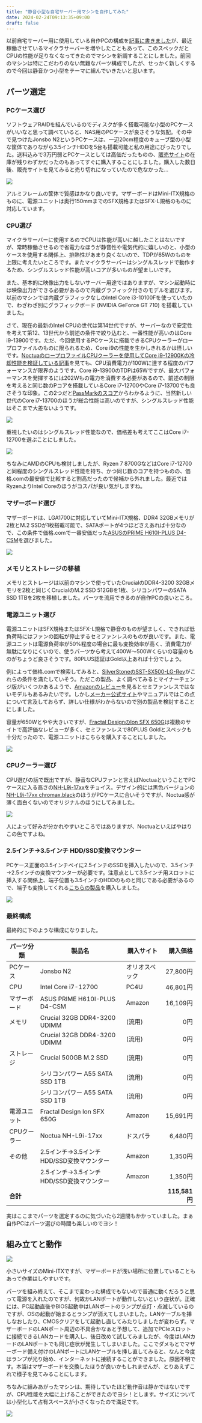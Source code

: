 ```yaml
---
title: "静音小型な自宅サーバー用マシンを自作してみた"
date: 2024-02-24T09:13:35+09:00
draft: false
---
```


以前自宅サーバー用に使用している自作PCの構成を[記事に書きました](https://nutchi.net/archives/20230918020916/)が、最近稼働させているマイクラサーバーを増やしたこともあって、このスペックだとCPUの性能が足りなくなってきたのでマシンを新調することにしました。前回のマシンは特にこだわりのない無難なパーツ構成でしたが、せっかく新しくするので今回は静音かつ小型をテーマに組んでいきたいと思います。

## パーツ選定

### PCケース選び

ソフトウェアRAIDを組んでいるのでディスクが多く搭載可能な小型のPCケースがいいなと思って調べていると、NAS用のPCケースが良さそうな気配。その中で見つけたJonsbo N2というPCケースは、一辺20cm程度のキューブ型の小型な筐体でありながら3.5インチHDDを5台も搭載可能と私の用途にぴったりでした。送料込みで3万円弱とPCケースとしては高価だったものの、[販売サイト](https://www.oliospec.com/shopdetail/000000013393/)の在庫が残りわずかだったのもあってすぐに購入することにしました。購入した数日後、販売サイトを見てみると売り切れになっていたので危なかった...

![](/images/20240226090629.jpg)

アルミフレームの筐体で質感はかなり良いです。マザーボードはMini-ITX規格のものに、電源ユニットは奥行150mmまでのSFX規格またはSFX-L規格のものに対応しています。

### CPU選び

マイクラサーバーに使用するのでCPUは性能が高いに越したことはないですが、常時稼働させるので省電力なほうが静音性や電気代的に嬉しいのと、小型のケースを使用する関係上、排熱性があまり良くないので、TDPが65Wのものを上限に考えたいところです。またマイクラサーバーはシングルスレッドで動作するため、シングルスレッド性能が高いコアが多いものが望ましいです。

また、基本的に映像出力をしないサーバー用途ではありますが、マシン起動時には映像出力ができる必要があるので内蔵グラフィック付きのモデルを選びます。以前のマシンでは内蔵グラフィックなしのIntel Core i3-10100Fを使っていたので、わざわざ別にグラフィックボード (NVIDIA GeForce GT 710) を搭載していました。

さて、現在の最新のIntel CPUの世代は第14世代ですが、サーバーなので安定性を考えて第12、13世代から前述の条件で絞り込むと、一番性能が高いのはCore i9-13900です。ただ、今回使用するPCケースに搭載できるCPUクーラーがロープロファイルのものに限られるため、Core i9の性能を生かしきれるかは怪しいです。[NoctuaのロープロファイルCPUクーラーを使用してCore i9-12900Kの冷却性能を検証している記事](https://jisakuhibi.jp/review/noctua-nh-l9i-17xx-chromax-black)を見ても、CPU消費電力が100Wに達する程度のパフォーマンスが限界のようです。Core i9-13900のTDPは65Wですが、最大パフォーマンスを発揮するには202Wもの電力を消費する必要があるので、前述の制限を考えると同じ数のPコアを搭載しているCore i7-12700やCore i7-13700でも良さそうな印象。この2つだと[PassMarkのスコア](https://www.cpubenchmark.net/compare/4669vs4992/Intel-i7-12700-vs-Intel-i7-13700)からわかるように、当然新しい世代のCore i7-13700のほうが総合性能は高いのですが、シングルスレッド性能はそこまで大差ないようです。

![](/images/20240227142622.png)

重視したいのはシングルスレッド性能なので、価格差も考えてここはCore i7-12700を選ぶことにしました。

![](/images/20240302110357.jpg)

ちなみにAMDのCPUも検討しましたが、Ryzen 7 8700GなどはCore i7-12700と同程度のシングルスレッド性能を持ち、かつ同じ数のコアを持つものの、価格.comの最安値で比較すると割高だったので候補から外れました。最近ではRyzenよりIntel Coreのほうがコスパが良い気がしますね。

### マザーボード選び

マザーボードは、LGA1700に対応していてMini-ITX規格、DDR4 32GBメモリが2枚とM.2 SSDが1枚搭載可能で、SATAポートが4つほどさえあれば十分なので、この条件で価格.comで一番安価だった[ASUSのPRIME H610I-PLUS D4-CSM](https://kakaku.com/item/K0001472790/)を選びました。

![](/images/20240228134556.jpg)

### メモリとストレージの移植

メモリとストレージは以前のマシンで使っていたCrucialのDDR4-3200 32GBメモリを2枚と同じくCrucialのM.2 SSD 512GBを1枚、シリコンパワーのSATA SSD 1TBを2枚を移植しました。パーツを流用できるのが自作PCの良いところ。

### 電源ユニット選び

電源ユニットはSFX規格またはSFX-L規格で静音のものが望ましく、できれば低負荷時にはファンの回転が停止するセミファンレスのものが良いです。また、電源ユニットは電源負荷率が50%程度の場合に最も変換効率が高く、消費電力が無駄になりにくいので、使うパーツから考えて400W～500Wくらいの容量のものがちょうど良さそうです。80PLUS認証はGold以上あれば十分でしょう。

例によって価格.comで検索してみると、[SilverStoneのSST-SX500-LG-Rev](https://kakaku.com/item/K0001311027/)がこれらの条件を満たしていそう。ただこの製品、よく調べてみるとマイナーチェンジ版がいくつかあるようで、[Amazonのレビュー](https://www.amazon.co.jp/gp/customer-reviews/R3K5KFYD8YAPE3/)を見るとセミファンレスではないモデルもあるみたいです。しかし[メーカー公式サイト](https://www.silverstonetek.com/jp/product/info/power-supplies/SX500-LG/)やマニュアルではこの点について言及しておらず、詳しい仕様がわからないので別の製品を検討することにしました。

容量が650Wとやや大きいですが、[Fractal DesignのIon SFX 650G](https://kakaku.com/item/K0001205445/)は複数のサイトで高評価なレビューが多く、セミファンレスで80PLUS Goldとスペックも十分だったので、電源ユニットはこちらを購入することにしました。

![](/images/20240228135028.jpg)

### CPUクーラー選び

CPU選びの話で既出ですが、静音なCPUファンと言えばNoctuaということでPCケースに入る高さの[NH-L9i-17xx](https://kakaku.com/item/K0001404000/)をチョイス。デザイン的には黒色バージョンの[NH-L9i-17xx chromax.black](https://kakaku.com/item/K0001404001/)のほうがPCケースに合いそうですが、Noctua感が薄く面白くないのでオリジナルのほうにしてみました。

![](/images/20240227130647.jpg)

人によって好みが分かれやすいところではありますが、Noctuaといえばやはりこの色ですよね。

### 2.5インチ→3.5インチ HDD/SSD変換マウンター

PCケース正面の3.5インチベイに2.5インチのSSDを挿入したいので、3.5インチ→2.5インチの変換マウンターが必要です。注意点として3.5インチ用スロットに挿入する関係上、端子位置も3.5インチのHDDのものと同じである必要があるので、端子も変換してくれる[こちらの製品](https://www.amazon.co.jp/dp/B00F3QFKNS/)を購入しました。

![](/images/20240228135244.jpg)

### 最終構成

最終的に下のような構成になりました。

|	パーツ分類	|	製品名									|	購入サイト		|	購入価格		|
|	---			|	---										|	---				|	---:			|
|	PCケース	|	Jonsbo N2								|	オリオスペック	|	27,800円		|
|	CPU		|	Intel Core i7-12700							|	PC4U			|	46,801円		|
|	マザーボード	|	ASUS PRIME H610I-PLUS D4-CSM				|	Amazon			|	16,109円		|
|	メモリ		|	Crucial 32GB DDR4-3200 UDIMM				|	(流用)			|	0円			|
|				|	Crucial 32GB DDR4-3200 UDIMM				|	(流用)			|	0円			|
|	ストレージ	|	Crucial 500GB M.2 SSD						|	(流用)			|	0円			|
|				|	シリコンパワー A55 SATA SSD 1TB				|	(流用)			|	0円			|
|				|	シリコンパワー A55 SATA SSD 1TB				|	(流用)			|	0円			|
|	電源ユニット	|	Fractal Design Ion SFX 650G					|	Amazon			|	15,691円		|
|	CPUクーラー	|	Noctua NH-L9i-17xx						|	ドスパラ			|	6,480円		|
|	その他		|	2.5インチ→3.5インチ HDD/SSD変換マウンター	|	Amazon			|	1,350円		|
|				|	2.5インチ→3.5インチ HDD/SSD変換マウンター	|	Amazon			|	1,350円		|
|	**合計**		|											|					|	**115,581円**	|

実はここまでパーツを選定するのに気づいたら2週間もかかっていました。まぁ自作PCはパーツ選びの時間も楽しいのでヨシ！

## 組み立てと動作

![](/images/20240228160244.jpg)

小さいサイズのMini-ITXですが、マザーボードが浅い場所に位置していることもあって作業はしやすいです。

パーツを組み終えて、そこまで変わった構成でもないので普通に動くだろうと思って電源を入れたのですが、何故かLANポートが動作しないという症状が。正確には、PC起動直後やBIOS起動中はLANポートのランプが点灯・点滅しているのですが、OSの起動が始まるとランプが消えてしまいました。LANケーブルを挿しなおしたり、CMOSクリアをして起動し直してみたりしましたが変わらず。マザーボードのLANポート周辺の不具合かなぁと予想して、追加でPCIeスロットに接続できるLANカードを購入し、後日改めて試してみましたが、今度はLANカードのLANポートでも同じ症状が発生してしまいました。ここでダメもとでマザーボード備え付けのLANポートにLANケーブルを挿し直してみると、なんと今度はランプが光り始め、インターネットに接続することができました。原因不明です。本当はマザーボードを交換したほうが良いかもしれませんが、とりあえずこれで様子を見てみることにします。

ちなみに組みあがったマシンは、期待していたほど動作音は静かではないですが、CPU性能を大幅に上げることができたのでヨシ！とします。サイズについては小型化して占有スペースが小さくなったので満足です。

![](/images/20240306040128.jpg)
